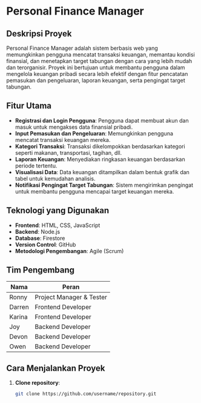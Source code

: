 # Personal Finance Manager

## Deskripsi Proyek
Personal Finance Manager adalah sistem berbasis web yang memungkinkan pengguna mencatat transaksi keuangan, memantau kondisi finansial, dan menetapkan target tabungan dengan cara yang lebih mudah dan terorganisir. Proyek ini bertujuan untuk membantu pengguna dalam mengelola keuangan pribadi secara lebih efektif dengan fitur pencatatan pemasukan dan pengeluaran, laporan keuangan, serta pengingat target tabungan.

## Fitur Utama
- **Registrasi dan Login Pengguna**: Pengguna dapat membuat akun dan masuk untuk mengakses data finansial pribadi.
- **Input Pemasukan dan Pengeluaran**: Memungkinkan pengguna mencatat transaksi keuangan mereka.
- **Kategori Transaksi**: Transaksi dikelompokkan berdasarkan kategori seperti makanan, transportasi, tagihan, dll.
- **Laporan Keuangan**: Menyediakan ringkasan keuangan berdasarkan periode tertentu.
- **Visualisasi Data**: Data keuangan ditampilkan dalam bentuk grafik dan tabel untuk kemudahan analisis.
- **Notifikasi Pengingat Target Tabungan**: Sistem mengirimkan pengingat untuk membantu pengguna mencapai target keuangan mereka.

## Teknologi yang Digunakan
- **Frontend**: HTML, CSS, JavaScript
- **Backend**: Node.js
- **Database**: Firestore
- **Version Control**: GitHub
- **Metodologi Pengembangan**: Agile (Scrum)

## Tim Pengembang
| Nama   | Peran                             |
|--------|-----------------------------------|
| Ronny  | Project Manager & Tester          |
| Darren | Frontend Developer     |
| Karina | Frontend Developer     |
| Joy     | Backend Developer       |
| Devon  | Backend Developer        |
| Owen   | Backend Developer         |

## Cara Menjalankan Proyek
1. **Clone repository**:
   ```sh
   git clone https://github.com/username/repository.git
